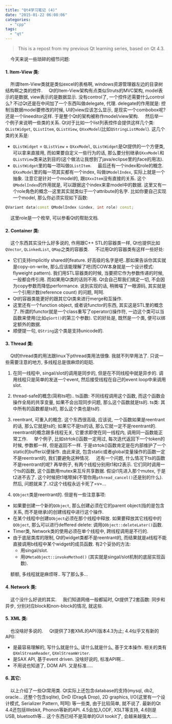 ```yaml
---
title: "Qt4学习笔记 (4)"
date: "2015-01-22 06:08:06"
categories: 
  - "cpp"
tags: 
  - "qt"
---
```


> This is a repost from my previous Qt learning series, based on Qt 4.3.

    今天来说一些琐碎的细节问题:

#### 1. Item-View 类:

    所谓Item-View类就是类似excel的表格啊, windows资源管理器左边的目录树结构啊之类的控件.
    Qt的Item-View架构有点类似Struts的MVC架构, model表示的是数据, view表示的是数据显示. 没有control了, 一个控件还需要什么control么? 不过Qt还是在中间加了一个东西叫做delegate, 代理. delegate的作用就是: 控制当数据model要修改的时候, UI的view应该怎么显示, 是现实一个combobox呢? 还是一个lineeditor这样. 于是整个Qt的架构被称作model/view架构.
    然后举一个例子来说明一些类的关系. Qt对于比如一个list列表控件会提供这样几个类: `QListWidget`, `QListItem`, `QListView`, `QXxxModel`(比如`QStringListModel`). 这几个类的关系是:
- `QListWidget` = `QListView` + `QXxxModel`, `QListWidget`是Qt提供的一个方便类, 可以拿来直接用, 而如果要自定义一些行为的话, 那么要分别继承`QXxxModel`和`QListView`类来达到目的(这个做法让我想到了java/eclipse里的jface的用法).
- `QListWidget`里的每一项叫做`QListItem`.
    最后还有一个index和role的概念. `QXxxModel`里的每一项其实都有一个index, 叫做`QModelIndex`, 实际上就是一个抽象. 注意它是针对一个model的, 跟`QXxxItem`没有直接的关系. 这个`QModelIndex`的作用就是, 可以跟据这个index来拿model中的数据. 这里又有一个role角色的概念--这里其实就类似于一个attribute的名字. 比如你要自己实现一个model, 那么你必须实现如下函数:

```cpp
QVariant data(const QModelIndex &index, int role) const;
```

    这里role是一个枚举, 可以参看Qt的帮助文档.

#### 2. Container 类:

    这个东西其实没什么好多说的, 作用跟C++ STL的容器类一样, Qt也提供比如`QVector`, `QLinkedList`, `QMap`之类的容器类.
    不过用Qt的容器类有这样一些好处:
- 它们支持implicitly shared的feature. 好高级的名字是吧..那如果告诉你其实就是copy-on-write, 那么应该能理解了吧(而COW本身就是一个设计模式: flyweight pattern). 我们用STL容器类的时候, 当要把它作为参数传递的时候, 一般都会传引用. 而如果用Qt类的话则不用. Qt会自己帮我们搞定一切, 不会因为copy参数而降低performance. 说到实现的话, 稍微喵了一眼源码, 其实就是一个引用计数(reference count) 的问题, 呵呵.
- Qt的容器类能更好的跟其它Qt类来进行merge和互操作.
- 这里还有一个function object, 或者说functor的东西, 其实这是STL里的概念了. 所谓的functor就是一个class重写了operator()操作符, 一边这个类可以当函数来使用(比如`qSort()`的第三个参数). 它的好处是, 既然是一个类, 便可以绑定额外的数据.
- 顺便提一句, `QString`这个类是支持unicode的.

#### 3. Thread 类:

    Qt的thread类的用法跟linux下pthread类用法很像. 我就不列举用法了. 只说一些需要注意的地方, 多线程总是很麻烦的皑皑.
1. 在同一线程中, singal/slot的调用是同步的, 但是在不同线程中就是异步的. 调用线程只是简单的发送一个event, 然后接受线程在自己的event loop中来调用slot.
2. thread-safe的概念(简称ts吧).. ts函数: 不同线程调用这个函数, 而这个函数会操作全局的共享变量, 如果不会出现同步问题, 那么这个函数就是ts的. ts类: 其中所有的函数都是ts的, 那么这个类也是ts的.
3. reentrant, 可重入的概念. 这个东西很高级, 应该说, 一个函数如果是reentrant的话, 那么它就是ts的; 如果它不是ts的话, 那么它就一定不是reentrant的. reentrant的概念跟多线程无关, 它要求即使在同一线程内, 调用同一函数能正常工作.
    举个例子, 比如strtok()函数一定用过, 每次迭代返回下一个token的时候, 参数都一样, 但是返回不一样. 于是strtok()函数肯定是在内部维护了一个static的buffer以便操作. 由此来说, 包含static或者global变量操作的函数一定不是reentrant的, 我们要避免这种情况.
    还有一个问题, 什么情况下ts的函数不是reentrant的呢? 再举例子, 有两个线程分别用t1和t2表示. 它们同时调用一个ts的函数, 这个函数用mutex来互斥共享数据. 假设t1先进入那个mutex, 于是t2进不去了. 这个时候把t1喀嚓掉(不管你用`pthread_cancel()`还是别的什么). 然后, 问题就来了..t2这个线程永远卡死了=v=...

4. `QObject`类是reentrant的. 但是有一些注意事项:
- 如果要创建一个新的`QObject`, 那么创建必须在它的parent object(指的是包含关系, 而不是继承)的创建线程中进行这个操作.
- 在某个线程中创建`QObject`必须在那个线程中释放. 如果要释放其它线程中的`QObject`, 那么可以进行deffered delete: 调用`QObject::deleteLater()`函数.
- Timer类, Network类的使用必须在单个线程中, 跨线程调用是不行的.
- 由于底层类库的限制, Qt的widget类都不是reentrant的, 而结果就是a线程不能直接调用b线程中某个widget的成员函数. 有2个妥协的方法:
  - 用singal/slot.
  - 用`QMetaObject::invokeMethod()` (其实就是singal/slot机制的底层实现函数).

    额额, 多线程就是麻烦呀.. 写了那么多...

#### 4. Network 类:

    这个没什么好说的其实.
    我们知道网络一般都延时, Qt提供了2套函数: 同步和异步, 分别对应block和non-block的情况, 就这些.

#### 5. XML 类:

    也没啥好多说的.
    Qt提供了3套XML的API(版本4.3为止; 4.4似乎又有新的API):
- 是最容易理解的, 写什么就是什么, 读什么就是什么, 基于文本操作. 相关的类有`QXmlStreamReader`, `QXmlStreamWriter`.
- 是SAX API, 基于event driven. 没啥好说的, 标准API啊...
- 不用说也知道了, DOM API. 又是标准.....

#### 6. 其它:

    以上介绍了一些Qt常用类. Qt实际上还包含database的支持(mysql, db2, oracle... 还整个包含sqlite), DnD (Drag& Drop), 2D graphics, I/O(这里有一个设计模式, Serializer Pattern, 呵呵) 等一些类, 由于比较简单, 就不说了. 最新的Qt 4.4还包括Webkit, Phonon等新的API. 4.5会加入ODF, XSLT等支持, 4.6则是USB, bluetooth等... 这个东西已经不是简单的GUI tookit了, 会越来越强大.....

